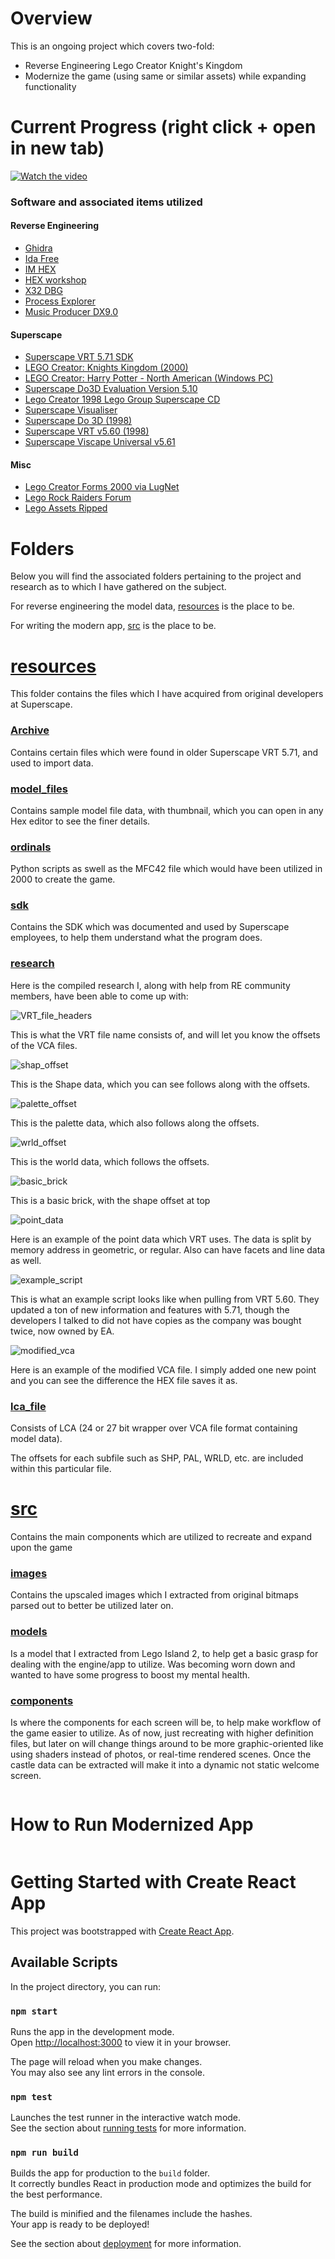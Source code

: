 # Overview

This is an ongoing project which covers two-fold:

* Reverse Engineering Lego Creator Knight's Kingdom
* Modernize the game (using same or similar assets) while expanding functionality

# Current Progress (right click + open in new tab)

[![Watch the video](https://img.youtube.com/vi/7e8UlNaXLN0/maxresdefault.jpg)](https://youtu.be/7e8UlNaXLN0)

### Software and associated items utilized

#### Reverse Engineering

* [Ghidra](https://github.com/NationalSecurityAgency/ghidra)
* [Ida Free](https://hex-rays.com/ida-free/)
* [IM HEX](https://imhex.werwolv.net/)
* [HEX workshop](http://www.hexworkshop.com/)
* [X32 DBG](https://x64dbg.com/)
* [Process Explorer](https://learn.microsoft.com/en-us/sysinternals/downloads/process-explorer)
* [Music Producer DX9.0](https://archive.org/details/DirectMusicProducer-DX9.0)

#### Superscape

* [Superscape VRT 5.71 SDK](https://archive.org/details/sdk571)
* [LEGO Creator: Knights Kingdom (2000)](https://archive.org/details/lego-creator-kk)
* [LEGO Creator: Harry Potter - North American (Windows PC)](https://archive.org/details/lego-creator-harry-potter-pc-game)
* [Superscape Do3D Evaluation Version 5.10](https://archive.org/details/superscape-do3d-evaluation-version-5.10)
* [Lego Creator 1998 Lego Group Superscape CD](https://archive.org/details/lego-creator-1998-lego-group-superscape-cd)
* [Superscape Visualiser](https://archive.org/details/superscape_visualiser_dos)
* [Superscape Do 3D (1998)](https://archive.org/details/superscape-do-3d)
* [Superscape VRT v5.60 (1998)](https://archive.org/details/superscape-vrt-v560)
* [Superscape Viscape Universal v5.61](https://archive.org/details/viscape-universal-561)

#### Misc

* [Lego Creator Forms 2000 via LugNet](https://news.lugnet.com/games/lego/creator/?n=25)
* [Lego Rock Raiders Forum](https://rockraidersunited.com/topic/9215-installing-lego-creator-knights-kingdom-on-windows-10/)
* [Lego Assets Ripped](https://rockraidersunited.com/topic/9415-lego-creator-knights-kingdom-assets/)

# Folders

Below you will find the associated folders pertaining to the project and research as to which I have gathered on the subject.

For reverse engineering the model data, [resources](./resources/) is the place to be.

For writing the modern app, [src](./src/) is the place to be.

# [resources](./resources/)

This folder contains the files which I have acquired from original developers at Superscape.

### [Archive](./resources/Archive/)

Contains certain files which were found in older Superscape VRT 5.71, and used to import data.

### [model_files](./resources/model_files/)

Contains sample model file data, with thumbnail, which you can open in any Hex editor to see the finer details.

### [ordinals](./resources/ordinals/)

Python scripts as swell as the MFC42 file which would have been utilized in 2000 to create the game.

### [sdk](./resources/sdk/)

Contains the SDK which was documented and used by Superscape employees, to help them understand what the program does.

### [research](./resources/research/)

Here is the compiled research I, along with help from RE community members, have been able to come up with:

![VRT_file_headers](./resources/research/VRT_file_headers.png)

This is what the VRT file name consists of, and will let you know the offsets of the VCA files.

![shap_offset](./resources/research/shap_offset.png)

This is the Shape data, which you can see follows along with the offsets.

![palette_offset](./resources/research/palette_offset.png)

This is the palette data, which also follows along the offsets.

![wrld_offset](./resources/research/wrld_offset.png)

This is the world data, which follows the offsets.

![basic_brick](./resources/research/basic_brick.png)

This is a basic brick, with the shape offset at top

![point_data](./resources/research/point_data.png)

Here is an example of the point data which VRT uses. The data is split by memory address in geometric, or regular. Also can have facets and line data as well.

![example_script](./resources/research/example_script.png)

This is what an example script looks like when pulling from VRT 5.60. They updated a ton of new information and features with 5.71, though the developers I talked to did not have copies as the company was bought twice, now owned by EA.

![modified_vca](./resources/research/modified_vca.png)

Here is an example of the modified VCA file. I simply added one new point and you can see the difference the HEX file saves it as.

### [lca_file](./resources/model_files/workshop_slim_00_l307000.lca)

Consists of LCA (24 or 27 bit wrapper over VCA file format containing model data).

The offsets for each subfile such as SHP, PAL, WRLD, etc. are included within this particular file.

# [src](./src/)

Contains the main components which are utilized to recreate and expand upon the game

### [images](./src/images/)

Contains the upscaled images which I extracted from original bitmaps parsed out to better be utilized later on.

### [models](./src/models/)

Is a model that I extracted from Lego Island 2, to help get a basic grasp for dealing with the engine/app to utilize. Was becoming worn down and wanted to have some progress to boost my mental health.

### [components](./src/components/)

Is where the components for each screen will be, to help make workflow of the game easier to utilize. As of now, just recreating with higher definition files, but later on will change things around to be more graphic-oriented like using shaders instead of photos, or real-time rendered scenes. Once the castle data can be extracted will make it into a dynamic not static welcome screen.

~~~~~~~~~~~~~~~~~~~~~~~~~~~~~~~~~~~~~~~~~~~~~~~~~~~~~~~~~~~~~~~~~~~~~~~
~~~~~~~~~~~~~~~~~~~~~~~~~~~~~~~~~~~~~~~~~~~~~~~~~~~~~~~~~~~~~~~~~~~~~~~

# How to Run Modernized App

~~~~~~~~~~~~~~~~~~~~~~~~~~~~~~~~~~~~~~~~~~~~~~~~~~~~~~~~~~~~~~~~~~~~~~~
~~~~~~~~~~~~~~~~~~~~~~~~~~~~~~~~~~~~~~~~~~~~~~~~~~~~~~~~~~~~~~~~~~~~~~~

# Getting Started with Create React App

This project was bootstrapped with [Create React App](https://github.com/facebook/create-react-app).

## Available Scripts

In the project directory, you can run:

### `npm start`

Runs the app in the development mode.\
Open [http://localhost:3000](http://localhost:3000) to view it in your browser.

The page will reload when you make changes.\
You may also see any lint errors in the console.

### `npm test`

Launches the test runner in the interactive watch mode.\
See the section about [running tests](https://facebook.github.io/create-react-app/docs/running-tests) for more information.

### `npm run build`

Builds the app for production to the `build` folder.\
It correctly bundles React in production mode and optimizes the build for the best performance.

The build is minified and the filenames include the hashes.\
Your app is ready to be deployed!

See the section about [deployment](https://facebook.github.io/create-react-app/docs/deployment) for more information.
